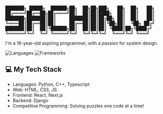 <pre>███████╗ █████╗  ██████╗██╗  ██╗██╗███╗   ██╗  ██╗   ██╗
██╔════╝██╔══██╗██╔════╝██║  ██║██║████╗  ██║  ██║   ██║
███████╗███████║██║     ███████║██║██╔██╗ ██║  ██║   ██║
╚════██║██╔══██║██║     ██╔══██║██║██║╚██╗██║  ╚██╗ ██╔╝
███████║██║  ██║╚██████╗██║  ██║██║██║ ╚████║██╗╚████╔╝ 
╚══════╝╚═╝  ╚═╝ ╚═════╝╚═╝  ╚═╝╚═╝╚═╝  ╚═══╝╚═╝ ╚═══╝</pre>

<!-- Introduction -->
I'm a 16-year-old aspiring programmer, with a passion for system design.
<!-- Badges/Stats -->
![Languages](https://img.shields.io/badge/languages-Python%20%7C%20C%2B%2B%20%7C%20JavaScript%20%7C%20HTML%20%7C%20CSS-brightgreen)
![Frameworks](https://img.shields.io/badge/frameworks-React%20%7C%20Django%20%7C%20Next.js-orange)

<!-- Tech Stack -->
## 💻 My Tech Stack
- Languages: Python, C++, Typescript
- Web: HTML, CSS, JS
- Frontend: React, Next.js
- Backend: Django
- Competitive Programming: Solving puzzles one code at a time!
